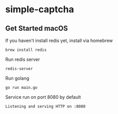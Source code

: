 # simple-captcha

## Get Started macOS

If you haven't install redis yet, install via homebrew
```
brew install redis
```

Run redis server
```
redis-server
```

Run golang 
```
go run main.go
```

Service run on port 8080 by default
```
Listening and serving HTTP on :8080
```

